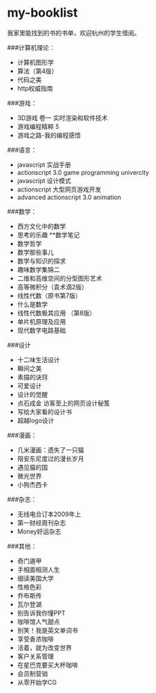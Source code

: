 my-booklist
===========

我家里能找到的书的书单，欢迎杭州的学生借阅。

###计算机理论：

* 计算机图形学
* 算法（第4版）
* 代码之美
* http权威指南

###游戏：

* 3D游戏 卷一 实时渲染和软件技术
* 游戏编程精粹 5
* 游戏之路-我的编程感悟

###语言：

* javascript 实战手册
* actionscript 3.0 game programming univercity
* javascript 设计模式
* actionscript 大型网页游戏开发
* advanced actionscript 3.0 animation

###数学：

* 西方文化中的数学
* 思考的乐趣 **数学笔记
* 数学哲学
* 数学那些事儿
* 数学与知识的探求
* 趣味数学集锦二
* 二维和高维空间的分型图形艺术
* 高等微积分（袁术滴2版）
* 线性代数（原书第7版）
* 什么是数学
* 线性代数极其应用 （第8版）
* 单片机原理及应用
* 现代数字电路基础

###设计

* 十二味生活设计
* 瞬间之美
* 素描的诀窍
* 可爱设计
* 设计的觉醒
* 点石成金 访客至上的网页设计秘笈
* 写给大家看的设计书
* 超越logo设计

###漫画：

* 几米漫画：遗失了一只猫
* 陪安东尼度过的漫长岁月
* 遇见猫的国
* 微光世界
* 小狗杰西卡

###杂志：

* 无线电合订本2009年上
* 第一财经周刊杂志
* Money好运杂志

###其他：

* 奇门遁甲
* 手相面相测人生
* 细读美国大学
* 性格色彩
* 乔布斯传
* 瓦尔登湖
* 别告诉我你懂PPT 
* 咖啡馆人气甜点
* 别笑！我是英文单词书
* 享受香浓咖啡
* 活着，就为改变世界
* 客户关系管理
* 在星巴克要买大杯咖啡
* 会员制营销
* 从零开始学CG
